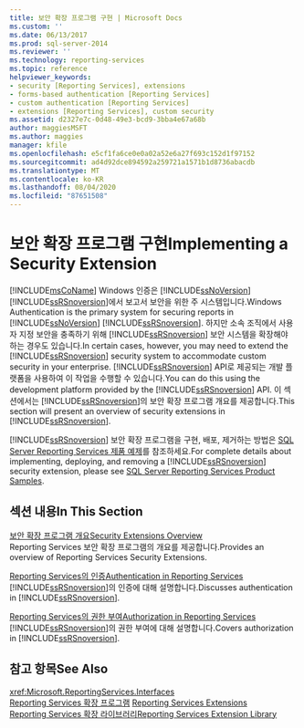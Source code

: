 ```yaml
---
title: 보안 확장 프로그램 구현 | Microsoft Docs
ms.custom: ''
ms.date: 06/13/2017
ms.prod: sql-server-2014
ms.reviewer: ''
ms.technology: reporting-services
ms.topic: reference
helpviewer_keywords:
- security [Reporting Services], extensions
- forms-based authentication [Reporting Services]
- custom authentication [Reporting Services]
- extensions [Reporting Services], custom security
ms.assetid: d2327e7c-0d48-49e3-bcd9-3bba4e67a68b
author: maggiesMSFT
ms.author: maggies
manager: kfile
ms.openlocfilehash: e5cf1fa6ce0e0a02a52e6a27f693c152d1f97152
ms.sourcegitcommit: ad4d92dce894592a259721a1571b1d8736abacdb
ms.translationtype: MT
ms.contentlocale: ko-KR
ms.lasthandoff: 08/04/2020
ms.locfileid: "87651508"
---
```

# <a name="implementing-a-security-extension"></a><span data-ttu-id="916f4-102">보안 확장 프로그램 구현</span><span class="sxs-lookup"><span data-stu-id="916f4-102">Implementing a Security Extension</span></span>
  [!INCLUDE[msCoName](../../../includes/msconame-md.md)] <span data-ttu-id="916f4-103">Windows 인증은 [!INCLUDE[ssNoVersion](../../../includes/ssnoversion-md.md)] [!INCLUDE[ssRSnoversion](../../../includes/ssrsnoversion-md.md)]에서 보고서 보안을 위한 주 시스템입니다.</span><span class="sxs-lookup"><span data-stu-id="916f4-103">Windows Authentication is the primary system for securing reports in [!INCLUDE[ssNoVersion](../../../includes/ssnoversion-md.md)] [!INCLUDE[ssRSnoversion](../../../includes/ssrsnoversion-md.md)].</span></span> <span data-ttu-id="916f4-104">하지만 소속 조직에서 사용자 지정 보안을 충족하기 위해 [!INCLUDE[ssRSnoversion](../../../includes/ssrsnoversion-md.md)] 보안 시스템을 확장해야 하는 경우도 있습니다.</span><span class="sxs-lookup"><span data-stu-id="916f4-104">In certain cases, however, you may need to extend the [!INCLUDE[ssRSnoversion](../../../includes/ssrsnoversion-md.md)] security system to accommodate custom security in your enterprise.</span></span> <span data-ttu-id="916f4-105">[!INCLUDE[ssRSnoversion](../../../includes/ssrsnoversion-md.md)] API로 제공되는 개발 플랫폼을 사용하여 이 작업을 수행할 수 있습니다.</span><span class="sxs-lookup"><span data-stu-id="916f4-105">You can do this using the development platform provided by the [!INCLUDE[ssRSnoversion](../../../includes/ssrsnoversion-md.md)] API.</span></span> <span data-ttu-id="916f4-106">이 섹션에서는 [!INCLUDE[ssRSnoversion](../../../includes/ssrsnoversion-md.md)]의 보안 확장 프로그램 개요를 제공합니다.</span><span class="sxs-lookup"><span data-stu-id="916f4-106">This section will present an overview of security extensions in [!INCLUDE[ssRSnoversion](../../../includes/ssrsnoversion-md.md)].</span></span>  
  
 <span data-ttu-id="916f4-107">[!INCLUDE[ssRSnoversion](../../../includes/ssrsnoversion-md.md)] 보안 확장 프로그램을 구현, 배포, 제거하는 방법은 [SQL Server Reporting Services 제품 예제](https://go.microsoft.com/fwlink/?LinkId=177889)를 참조하세요.</span><span class="sxs-lookup"><span data-stu-id="916f4-107">For complete details about implementing, deploying, and removing a [!INCLUDE[ssRSnoversion](../../../includes/ssrsnoversion-md.md)] security extension, please see [SQL Server Reporting Services Product Samples](https://go.microsoft.com/fwlink/?LinkId=177889).</span></span>  
  
## <a name="in-this-section"></a><span data-ttu-id="916f4-108">섹션 내용</span><span class="sxs-lookup"><span data-stu-id="916f4-108">In This Section</span></span>  
 [<span data-ttu-id="916f4-109">보안 확장 프로그램 개요</span><span class="sxs-lookup"><span data-stu-id="916f4-109">Security Extensions Overview</span></span>](security-extensions-overview.md)  
 <span data-ttu-id="916f4-110">Reporting Services 보안 확장 프로그램의 개요를 제공합니다.</span><span class="sxs-lookup"><span data-stu-id="916f4-110">Provides an overview of Reporting Services Security Extensions.</span></span>  
  
 [<span data-ttu-id="916f4-111">Reporting Services의 인증</span><span class="sxs-lookup"><span data-stu-id="916f4-111">Authentication in Reporting Services</span></span>](authentication-in-reporting-services.md)  
 <span data-ttu-id="916f4-112">[!INCLUDE[ssRSnoversion](../../../includes/ssrsnoversion-md.md)]의 인증에 대해 설명합니다.</span><span class="sxs-lookup"><span data-stu-id="916f4-112">Discusses authentication in [!INCLUDE[ssRSnoversion](../../../includes/ssrsnoversion-md.md)].</span></span>  
  
 [<span data-ttu-id="916f4-113">Reporting Services의 권한 부여</span><span class="sxs-lookup"><span data-stu-id="916f4-113">Authorization in Reporting Services</span></span>](authorization-in-reporting-services.md)  
 <span data-ttu-id="916f4-114">[!INCLUDE[ssRSnoversion](../../../includes/ssrsnoversion-md.md)]의 권한 부여에 대해 설명합니다.</span><span class="sxs-lookup"><span data-stu-id="916f4-114">Covers authorization in [!INCLUDE[ssRSnoversion](../../../includes/ssrsnoversion-md.md)].</span></span>  
  
## <a name="see-also"></a><span data-ttu-id="916f4-115">참고 항목</span><span class="sxs-lookup"><span data-stu-id="916f4-115">See Also</span></span>  
 <xref:Microsoft.ReportingServices.Interfaces>   
 <span data-ttu-id="916f4-116">[Reporting Services 확장 프로그램](../reporting-services-extensions.md) </span><span class="sxs-lookup"><span data-stu-id="916f4-116">[Reporting Services Extensions](../reporting-services-extensions.md) </span></span>  
 [<span data-ttu-id="916f4-117">Reporting Services 확장 라이브러리</span><span class="sxs-lookup"><span data-stu-id="916f4-117">Reporting Services Extension Library</span></span>](../reporting-services-extension-library.md)  
  
  
